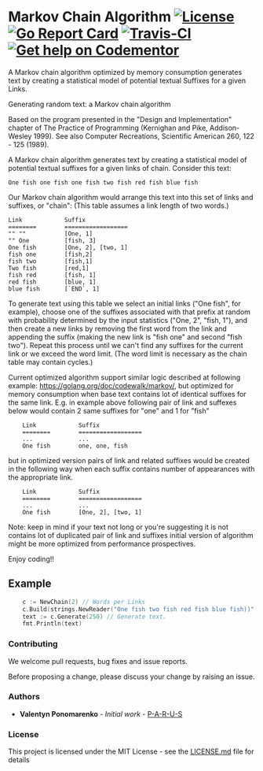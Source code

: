 # Markov Chain Algorithm [![License](https://img.shields.io/dub/l/vibe-d.svg)](https://opensource.org/licenses/MIT) [![Go Report Card](https://goreportcard.com/badge/github.com/P-A-R-U-S/Go-Markov-Chain)](https://goreportcard.com/report/github.com/P-A-R-U-S/Go-Markov-Chain) [![Travis-CI](https://travis-ci.org/P-A-R-U-S/Go-Markov-Chain.svg?branch=master)](https://travis-ci.org/P-A-R-U-S/Go-Markov-Chain) [![Get help on Codementor](https://cdn.codementor.io/badges/get_help_github.svg)](https://www.codementor.io/parus) 

A Markov chain algorithm optimized by memory consumption generates text by creating a statistical model of potential textual Suffixes for a given Links.

Generating random text: a Markov chain algorithm

Based on the program presented in the "Design and Implementation" chapter of The Practice of Programming (Kernighan and Pike, Addison-Wesley 1999).
See also Computer Recreations, Scientific American 260, 122 - 125 (1989).

A Markov chain algorithm generates text by creating a statistical model of potential textual suffixes for a given links of chain. Consider this text:

	One fish one fish one fish two fish red fish blue fish

Our Markov chain algorithm would arrange this text into this set of links and suffixes, or "chain": (This table assumes a link length of two words.)

    Link            Suffix
    ========        ==================
    "" ""           [One, 1]
    "" One          [fish, 3] 
    One fish        [One, 2], [two, 1]
    fish one        [fish,2] 
    fish two        [fish,1] 
    Two fish        [red,1]
    fish red        [fish, 1]
    red fish        [blue, 1]
    blue fish       [`END`, 1]

To generate text using this table we select an initial links ("One fish", for example), choose one of the suffixes associated with that prefix at random with probability determined by the input statistics ("One, 2", "fish, 1"), and then create a new links by removing the first word from the link and appending the suffix (making the new link is "fish one" and second "fish two"). Repeat this process until we can't find any suffixes for the current link or we exceed the word limit. (The word limit is necessary as the chain table may contain cycles.)

Current optimized algorithm support similar logic described at following example: https://golang.org/doc/codewalk/markov/, but optimized for memory consumption when base text contains lot of identical suffixes for the same link. 
E.g. in example above following pair of link and suffexes below would contain 2 same suffixes for "one" and 1 for "fish"

```
    Link            Suffix
    ========        ==================
    ...             ...
    One fish        one, one, fish
```
but in optimized version pairs of link and related suffixes would be created in the following way when each suffix contains number of appearances with the appropriate link.

```
    Link            Suffix
    ========        ==================
    ...             ...
    One fish        [One, 2], [two, 1]
```    

Note: keep in mind if your text not long or you're suggesting it is not contains lot of duplicated pair of link and suffixes initial version of algorithm might be more optimized from performance prospectives.

Enjoy coding!!
    
## Example

```GO
    c := NewChain(2) // Words per Links 
    c.Build(strings.NewReader("One fish two fish red fish blue fish))"
    text := c.Generate(250) // Generate text. 
    fmt.Println(text) 
```

### Contributing

We welcome pull requests, bug fixes and issue reports. 

Before proposing a change, please discuss your change by raising an issue.

### Authors

* **Valentyn Ponomarenko** - *Initial work* - [P-A-R-U-S](https://github.com/P-A-R-U-S)

### License

This project is licensed under the MIT License - see the [LICENSE.md](LICENSE.md) file for details